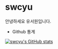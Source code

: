# swcyu
안녕하세요 유서원입니다.

- Github 통계

[![swcyu's GitHub stats](https://github-readme-stats.vercel.app/api?username=swcyu)](https://github.com/swcyu/github-readme-stats)
